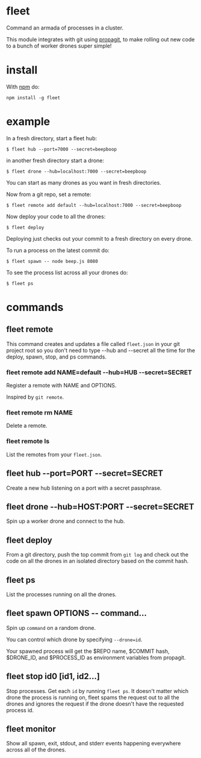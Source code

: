 fleet
=====

Command an armada of processes in a cluster.

This module integrates with git using
[propagit](https://github.com/substack/propagit),
to make rolling out new code to a bunch of worker drones super simple!

install
=======

With [npm](http://npmjs.org) do:

```
npm install -g fleet
```

example
=======

In a fresh directory, start a fleet hub:

```
$ fleet hub --port=7000 --secret=beepboop
```

in another fresh directory start a drone:

```
$ fleet drone --hub=localhost:7000 --secret=beepboop
```

You can start as many drones as you want in fresh directories.

Now from a git repo, set a remote:

```
$ fleet remote add default --hub=localhost:7000 --secret=beepboop
```

Now deploy your code to all the drones:

```
$ fleet deploy
```

Deploying just checks out your commit to a fresh directory on every drone.

To run a process on the latest commit do:

```
$ fleet spawn -- node beep.js 8080
```

To see the process list across all your drones do:

```
$ fleet ps
```

commands
========

fleet remote
------------

This command creates and updates a file called `fleet.json` in your git project
root so you don't need to type --hub and --secret all the time for the deploy,
spawn, stop, and ps commands.

### fleet remote add NAME=default --hub=HUB --secret=SECRET

Register a remote with NAME and OPTIONS.

Inspired by `git remote`.

### fleet remote rm NAME

Delete a remote.

### fleet remote ls

List the remotes from your `fleet.json`.

fleet hub --port=PORT --secret=SECRET
-------------------------------------

Create a new hub listening on a port with a secret passphrase.

fleet drone --hub=HOST:PORT --secret=SECRET
-------------------------------------------

Spin up a worker drone and connect to the hub.

fleet deploy
------------

From a git directory, push the top commit from `git log` and check out the code
on all the drones in an isolated directory based on the commit hash.

fleet ps
--------

List the processes running on all the drones.

fleet spawn OPTIONS -- command...
---------------------------------

Spin up `command` on a random drone.

You can control which drone by specifying `--drone=id`.

Your spawned process will get the $REPO name, $COMMIT hash, $DRONE_ID, and
$PROCESS_ID as environment variables from propagit.

fleet stop id0 [id1, id2...]
----------------------------

Stop processes. Get each `id` by running `fleet ps`. It doesn't matter which
drone the process is running on, fleet spams the request out to all the drones
and ignores the request if the drone doesn't have the requested process id.

fleet monitor
-------------

Show all spawn, exit, stdout, and stderr events happening everywhere across all
of the drones.
